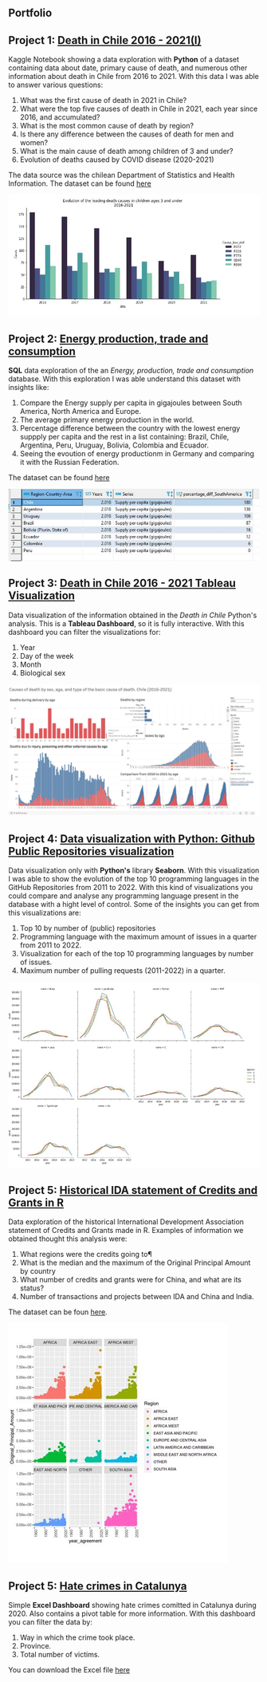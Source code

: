 ## Portfolio

## Project 1: [Death in Chile 2016 - 2021(I)](https://www.kaggle.com/felipeea/death-in-chile-2016-2021-i) 
Kaggle Notebook showing a data exploration with **Python** of a dataset containing data about date, primary cause of death, and numerous other information about death in Chile from 2016 to 2021.
With this data I was able to answer various questions:

1. What was the first cause of death in 2021 in Chile?
2. What were the top five causes of death in Chile in 2021, each year since 2016, and accumulated?
3. What is the most common cause of death by region?
4. Is there any difference between the causes of death for men and women?
5. What is the main cause of death among children of 3 and under?
6. Evolution of deaths caused by COVID disease (2020-2021)

The data source was the chilean Department of Statistics and Health Information. The dataset can be found [here](https://deis.minsal.cl/#datosabiertos)


![](/images/cause_death_graph.JPG)


## Project 2: [Energy production, trade and consumption](https://github.com/f-espinoza/portfolio/blob/main/SQL/un_energy_dataset/SQL_data_exploration_energy_un.sql) 
**SQL** data exploration of the an *Energy, production, trade and consumption* database. With this exploration I was able understand this dataset with insights like:

1. Compare the Energy supply per capita in gigajoules between South America, North America and Europe.
2. The average primary energy production in the world.
3. Percentage difference between the country with the lowest energy suppply per capita and the rest in a list containing: Brazil, Chile, Argentina, Peru, Uruguay, Bolivia, Colombia and Ecuador.  
4. Seeing the evoution of energy productionm in Germany and comparing it with the Russian Federation.

The dataset can be found [here](data.un.org)


![](/images/sql_project.JPG)


## Project 3: [Death in Chile 2016 - 2021 Tableau Visualization](https://public.tableau.com/app/profile/felipe.espinoza3784/viz/DeathsinChile2016-2021ENG/Dashboard1)
Data visualization of the information obtained in the *Death in Chile* Python's analysis. This is a **Tableau Dashboard**, so it is fully interactive.
With this dashboard you can filter the visualizations for:

1. Year
2. Day of the week
3. Month
4. Biological sex


![](/images/death_tableau.JPG)


## Project 4: [Data visualization with Python: Github Public Repositories visualization](https://www.kaggle.com/felipeea/github-public-repositories-visualization)
Data visualization only with **Python's** library **Seaborn**. With this visualization I was able to show the evolution of the top 10 programming languages in the GitHub Repositories from 2011 to 2022. With this kind of visualizations you could compare and analyse any programming language present in the database with a hight level of control. 
Some of the insights you can get from this visualizations are:

1. Top 10 by number of (public) repositories
2. Programming language with the maximum amount of issues in a quarter from 2011 to 2022.
3. Visualization for each of the top 10 programming languages by number of issues.
4. Maximum number of pulling requests (2011-2022) in a quarter.


![](/images/github_repos_viz.JPG)


## Project 5: [Historical IDA statement of Credits and Grants in R](https://www.kaggle.com/felipeea/hist-ida-statement-of-credits-and-grants-r)
Data exploration of the historical International Development Association statement of Credits and Grants made in R. 
Examples of information we obtained thought this analysis were:

1. What regions were the credits going to¶
2. What is the median and the maximum of the Original Principal Amount by country
3. What number of credits and grants were for China, and what are its status?
4. Number of transactions and projects between IDA and China and India.

The dataset can be foun [here](https://finances.worldbank.org/Loans-and-Credits/IDA-Statement-Of-Credits-and-Grants-Historical-Dat/tdwh-3krx).

![](/images/analisis_r.JPG)


## Project 5: [Hate crimes in Catalunya](https://www.kaggle.com/felipeea/hist-ida-statement-of-credits-and-grants-r)
Simple **Excel Dashboard** showing hate crimes comitted in Catalunya during 2020. Also contains a pivot table for more information. With this dashboard you can filter the data by:

1. Way in which the crime took place.
2. Province.
3. Total number of victims.

You can download the Excel file [here](https://github.com/f-espinoza/portfolio/blob/main/hate_crimes_catalunya.xlsx)

[](/images/hate_cr_cat.JPG)

